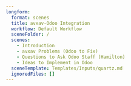 ```yaml
---
longform:
  format: scenes
  title: avxav-Odoo Integration
  workflow: Default Workflow
  sceneFolder: /
  scenes:
    - Introduction
    - avxav Problems (Odoo to Fix)
    - Questions to Ask Odoo Staff (Hamilton)
    - Ideas to Implement in Odoo
  sceneTemplate: Templates/Inputs/quartz.md
  ignoredFiles: []
---
```


